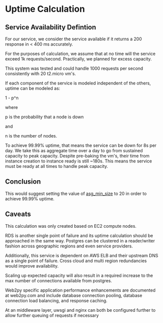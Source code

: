 # Uptime Calculation

## Service Availability Defintion

For our service, we consider the service available if it returns a 200 response in < 400 ms accurately.

For the purposes of calculation, we assume that at no time will the service exceed 1k requests/second. Practically, we planned for excess capacity.

This system was tested and could handle 1000 requests per second consistently with 20 t2.micro vm's.

If each component of the service is modeled independent of the others, uptime can be modeled as:

1 - p^n

where

p is the probability that a node is down

and

n is the number of nodes.

To achieve 99.99% uptime, that means the service can be down for 8s per day.  We take this as aggregate time over a day to go from sustained capacity to peak capacity. Despite pre-baking the vm's, their time from instance creation to instance ready is still ~180s.  This means the service must be ready at all times to handle peak capacity.

## Conclusion

This would suggest setting the value of [asg_min_size](cloud/common/variables.tf) to 20 in order to achieve 99.99% uptime.

## Caveats

This calculation was only created based on EC2 compute nodes.  

RDS is another single point of failure and its uptime calculation should be approached in the same way.
Postgres can be clustered in a reader/writer fashion across geographic regions and even service providers.

Additionally, this service is dependent on AWS ELB and their upstream DNS as a single point of failure.  Cross cloud and multi region redundancies would improve availability.

Scaling up expected capacity will also result in a required increase to the max number of connections available from postgres.

Web2py specific application performance enhancements are documented at web2py.com and include database connection pooling, database connection load balancing, and response caching.

At an middleware layer, uwsgi and nginx can both be configured further to allow further queuing of requests if necessary
